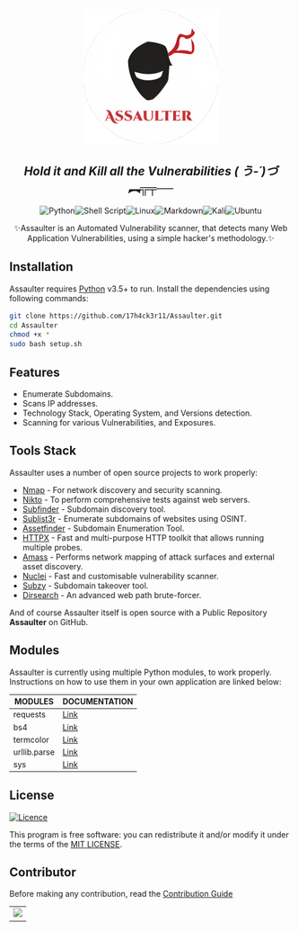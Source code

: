 <p align="center">
<a href="https://17h4ck3r11.github.io/Assaulter">
    <img src="Image/logo.png" alt="Logo" width="240" height="240"> 
 </a>
<br /> 
<h2 align="center"><i>Hold it and Kill all the Vulnerabilities ( う-´)づ︻╦╤──</i></h2>

<p align="center"><img src="https://img.shields.io/badge/python-3670A0?style=for-the-badge&amp;logo=pyPPthon&amp;logoColor=ffdd54"
            alt="Python"><img
            src="https://img.shields.io/badge/shell_script-%23121011.svg?style=for-the-badge&amp;logo=gnu-bash&amp;logoColor=white"
            alt="Shell Script"><img
            src="https://img.shields.io/badge/Linux-FCC624?style=for-the-badge&amp;logo=linux&amp;logoColor=black"
            alt="Linux"><img
            src="https://img.shields.io/badge/markdown-%23000000.svg?style=for-the-badge&amp;logo=markdown&amp;logoColor=white"
            alt="Markdown"><img
            src="https://img.shields.io/badge/Kali-268BEE?style=for-the-badge&amp;logo=kalilinux&amp;logoColor=white"
            alt="Kali"><img
            src="https://img.shields.io/badge/Ubuntu-E95420?style=for-the-badge&amp;logo=ubuntu&amp;logoColor=white"
            alt="Ubuntu"></p>
        
<p align="center">✨Assaulter is an Automated Vulnerability scanner, that detects many Web Application Vulnerabilities, using a simple hacker's methodology.✨</p>

## Installation

Assaulter requires [Python](https://www.python.org/) v3.5+ to run. Install the dependencies using following commands:

```sh
git clone https://github.com/17h4ck3r11/Assaulter.git
cd Assaulter
chmod +x *
sudo bash setup.sh
```

## Features

- Enumerate Subdomains.
- Scans IP addresses.
- Technology Stack, Operating System, and Versions detection.
- Scanning for various Vulnerabilities, and Exposures.


## Tools Stack

Assaulter uses a number of open source projects to work properly:

- [Nmap](https://nmap.org/) - For network discovery and security scanning.
- [Nikto](https://cirt.net/Nikto2) - To perform comprehensive tests against web servers.
- [Subfinder](https://github.com/projectdiscovery/subfinder) - Subdomain discovery tool.
- [Sublist3r](https://github.com/aboul3la/Sublist3r) - Enumerate subdomains of websites using OSINT.
- [Assetfinder](https://github.com/tomnomnom/assetfinder) - Subdomain Enumeration Tool.
- [HTTPX](https://github.com/projectdiscovery/httpx) - Fast and multi-purpose HTTP toolkit that allows running multiple probes.
- [Amass](https://github.com/OWASP/Amass) - Performs network mapping of attack surfaces and external asset discovery.
- [Nuclei](https://github.com/projectdiscovery/nuclei) - Fast and customisable vulnerability scanner.
- [Subzy](https://github.com/LukaSikic/subzy) - Subdomain takeover tool.
- [Dirsearch](https://github.com/maurosoria/dirsearch) - An advanced web path brute-forcer.

And of course Assaulter itself is open source with a Public Repository **Assaulter** on GitHub.

## Modules

Assaulter is currently using multiple Python modules, to work properly. Instructions on how to use them in your own application are linked below:

| MODULES | DOCUMENTATION |
| ------ | ------ |
| requests | [Link](https://requests.readthedocs.io/en/latest/) |
| bs4 | [Link](https://www.crummy.com/software/BeautifulSoup/bs4/doc/)
| termcolor | [Link](https://pypi.org/project/termcolor/)
| urllib.parse| [Link](https://docs.python.org/3/library/urllib.parse.html) |
| sys | [Link](https://docs.python.org/3/library/sys.html) |

## License
[![Licence](https://img.shields.io/github/license/Ileriayo/markdown-badges?style=for-the-badge)](./LICENSE)

This program is free software: you can redistribute it and/or modify it under the terms of the [MIT LICENSE](https://github.com/17h4ck3r11/Assaulter/blob/master/LICENSE).

## Contributor
Before making any contribution, read the [Contribution Guide](https://github.com/17h4ck3r11/Assaulter/blob/master/CONTRIBUTING.md)


<table>
	<tr>
		 <td>
  		<a href="https://github.com/17h4ck3r11/Assaulter/graphs/contributors">
             <img src="https://contrib.rocks/image?repo=17h4ck3r11/Assaulter" />
        </a>
		</td>
	</tr>
</table>
